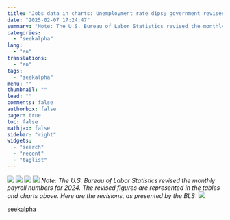 ```yaml
---
title: "Jobs data in charts: Unemployment rate dips; government revises 2024 payroll figures"
date: "2025-02-07 17:24:47"
summary: "Note: The U.S. Bureau of Labor Statistics revised the monthly payroll numbers for 2024. The revised figures are represented in the tables and charts above. Here are the revisions, as presented by the BLS:"
categories:
  - "seekalpha"
lang:
  - "en"
translations:
  - "en"
tags:
  - "seekalpha"
menu: ""
thumbnail: ""
lead: ""
comments: false
authorbox: false
pager: true
toc: false
mathjax: false
sidebar: "right"
widgets:
  - "search"
  - "recent"
  - "taglist"
---
```


[![](https://static.seekingalpha.com/uploads/2025/2/7/saupload_Payroll_table_020725_thumb1.png)](https://static.seekingalpha.com/uploads/2025/2/7/saupload_Payroll_table_020725.png)
[![](https://static.seekingalpha.com/uploads/2025/2/7/saupload_Payroll_chart_020725_thumb1.png)](https://static.seekingalpha.com/uploads/2025/2/7/saupload_Payroll_chart_020725.png)
[![](https://static.seekingalpha.com/uploads/2025/2/7/saupload_Payroll_unemployment_rate_020725_thumb1.png)](https://static.seekingalpha.com/uploads/2025/2/7/saupload_Payroll_unemployment_rate_020725.png)
[![](https://static.seekingalpha.com/uploads/2025/2/7/saupload_Payroll_average_chart_020725_thumb1.png)](https://static.seekingalpha.com/uploads/2025/2/7/saupload_Payroll_average_chart_020725.png)
*Note: The U.S. Bureau of Labor Statistics revised the monthly payroll numbers for 2024. The revised figures are represented in the tables and charts above. Here are the revisions, as presented by the BLS:*
[![](https://static.seekingalpha.com/uploads/2025/2/7/saupload_Payroll_revisions_020725_thumb1.png)](https://static.seekingalpha.com/uploads/2025/2/7/saupload_Payroll_revisions_020725.png)

[seekalpha](https://seekingalpha.com/news/4405150-jobs-data-in-charts-unemployment-rate-dips-government-revises-2024-payroll-figures)
